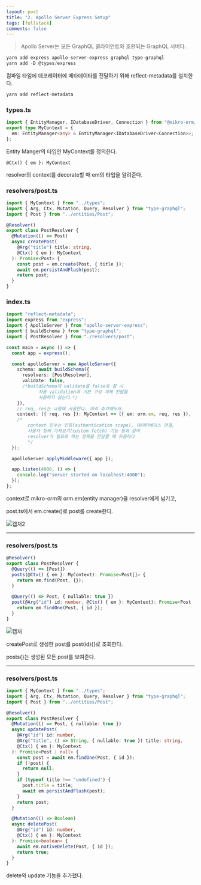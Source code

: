 ```yaml
---
layout: post
title: "2. Apollo Server Express Setup"
tags: [fullstack]
comments: false
---
```


> Apollo Server는 모든 GraphQL 클라이언트와 호환되는 GraphQL 서버다.

```cs
yarn add express apollo-server-express graphql type-graphql
yarn add -D @types/express
```

컴파일 타임에 데코레이터에 메타데이타를 전달하기 위해 reflect-metadata를 설치한다.

```cs
yarn add reflect-metadata
```

### types.ts

```ts
import { EntityManager, IDatabaseDriver, Connection } from "@mikro-orm/core";
export type MyContext = {
  em: EntityManager<any> & EntityManager<IDatabaseDriver<Connection>>;
};
```

Entity Manger의 타입인 MyContext를 정의한다.

```
@Ctx() { em }: MyContext
```

resolver의 context를 decorate할 때 em의 타입을 알려준다.

### resolvers/post.ts

```ts
import { MyContext } from "../types";
import { Arg, Ctx, Mutation, Query, Resolver } from "type-graphql";
import { Post } from "../entities/Post";

@Resolver()
export class PostResolver {
  @Mutation(() => Post)
  async createPost(
    @Arg("title") title: string,
    @Ctx() { em }: MyContext
  ): Promise<Post> {
    const post = em.create(Post, { title });
    await em.persistAndFlush(post);
    return post;
  }
}
```

### index.ts

```ts
import "reflect-metadata";
import express from "express";
import { ApolloServer } from "apollo-server-express";
import { buildSchema } from "type-graphql";
import { PostResolver } from "./resolvers/post";

const main = async () => {
  const app = express();

  const apolloServer = new ApolloServer({
    schema: await buildSchema({
      resolvers: [PostResolver],
      validate: false,
      /*buildSchema의 validate를 false로 할 시
            자동 validation과 기본 구성 개체 전달을
            사용하지 않는다.*/
    }),
    // req, res는 나중에 사용한다. 미리 추가해두자.
    context: ({ req, res }): MyContext => ({ em: orm.em, req, res }),
    /*
        context 인수는 인증(authentication scope), 데이터베이스 연결,
        사용자 정의 가져오기(custom fetch) 기능 등과 같이
        resolver가 필요로 하는 항목을 전달할 때 유용하다
        */
  });

  apolloServer.applyMiddleware({ app });

  app.listen(4000, () => {
    console.log("server started on localhost:4000");
  });
};
```

context로 mikro-orm의 orm.em(entity manager)을 resolver에게 넘기고,

post.ts에서 em.create()로 post를 create한다.

![캡처2](https://user-images.githubusercontent.com/26412908/94138769-8f912580-fea3-11ea-8a11-9c6a3e16b952.PNG)

---

### resolvers/post.ts

```ts
@Resolver()
export class PostResolver {
  @Query(() => [Post])
  posts(@Ctx() { em }: MyContext): Promise<Post[]> {
    return em.find(Post, {});
  }

  @Query(() => Post, { nullable: true })
  post(@Arg("id") id: number, @Ctx() { em }: MyContext): Promise<Post | null> {
    return em.findOne(Post, { id });
  }
}
```

![캡처](https://user-images.githubusercontent.com/26412908/94138765-8dc76200-fea3-11ea-9f9c-47092f70d74c.PNG)

createPost로 생성한 post를 post(id){}로 조회한다.

posts{}는 생성된 모든 post를 보여준다.

---

### resolvers/post.ts

```ts
import { MyContext } from "../types";
import { Arg, Ctx, Mutation, Query, Resolver } from "type-graphql";
import { Post } from "../entities/Post";

@Resolver()
export class PostResolver {
  @Mutation(() => Post, { nullable: true })
  async updatePost(
    @Arg("id") id: number,
    @Arg("title", () => String, { nullable: true }) title: string,
    @Ctx() { em }: MyContext
  ): Promise<Post | null> {
    const post = await em.findOne(Post, { id });
    if (!post) {
      return null;
    }
    if (typeof title !== "undefined") {
      post.title = title;
      await em.persistAndFlush(post);
    }
    return post;
  }

  @Mutation(() => Boolean)
  async deletePost(
    @Arg("id") id: number,
    @Ctx() { em }: MyContext
  ): Promise<boolean> {
    await em.nativeDelete(Post, { id });
    return true;
  }
}
```

delete와 update 기능을 추가했다.

